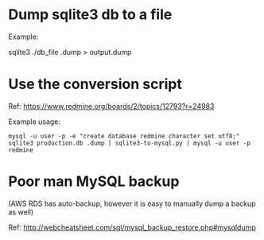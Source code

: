 Dump sqlite3 db to a file
===

Example:

sqlite3 ./db_file .dump > output.dump



Use the conversion script
===

Ref:  https://www.redmine.org/boards/2/topics/12793?r=24983

Example usage:
```
mysql -u user -p -e "create database redmine character set utf8;" 
sqlite3 production.db .dump | sqlite3-to-mysql.py | mysql -u user -p redmine
```


Poor man MySQL backup
===
(AWS RDS has auto-backup, however it is easy to manually dump a backup as well)

Ref: http://webcheatsheet.com/sql/mysql_backup_restore.php#mysqldump

